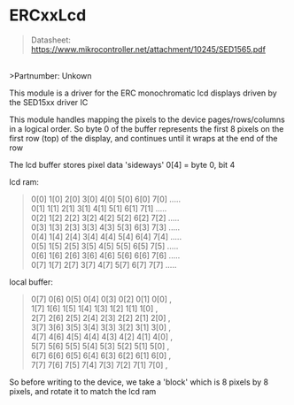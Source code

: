 # ERCxxLcd #

>Datasheet: https://www.mikrocontroller.net/attachment/10245/SED1565.pdf
<br/>
>Partnumber: Unkown

This module is a driver for the ERC monochromatic lcd displays driven by the SED15xx driver IC

This module handles mapping the pixels to the device pages/rows/columns in a logical order. So byte 0 of the buffer represents the first 8 pixels on the first row (top) of the display, and continues until it wraps at the end of the row


 The lcd buffer stores pixel data 'sideways'
   0[4] = byte 0, bit 4

 lcd ram:

 >0[0] 1[0] 2[0] 3[0] 4[0] 5[0] 6[0] 7[0] .....<br/>
 >0[1] 1[1] 2[1] 3[1] 4[1] 5[1] 6[1] 7[1] .....<br/>
 >0[2] 1[2] 2[2] 3[2] 4[2] 5[2] 6[2] 7[2] .....<br/>
 >0[3] 1[3] 2[3] 3[3] 4[3] 5[3] 6[3] 7[3] .....<br/>
 >0[4] 1[4] 2[4] 3[4] 4[4] 5[4] 6[4] 7[4] .....<br/>
 >0[5] 1[5] 2[5] 3[5] 4[5] 5[5] 6[5] 7[5] .....<br/>
 >0[6] 1[6] 2[6] 3[6] 4[6] 5[6] 6[6] 7[6] .....<br/>
 >0[7] 1[7] 2[7] 3[7] 4[7] 5[7] 6[7] 7[7] .....<br/>

 local buffer:

 >0[7] 0[6] 0[5] 0[4] 0[3] 0[2] 0[1] 0[0] ,<br/>
 >1[7] 1[6] 1[5] 1[4] 1[3] 1[2] 1[1] 1[0] ,<br/>
 >2[7] 2[6] 2[5] 2[4] 2[3] 2[2] 2[1] 2[0] ,<br/>
 >3[7] 3[6] 3[5] 3[4] 3[3] 3[2] 3[1] 3[0] ,<br/>
 >4[7] 4[6] 4[5] 4[4] 4[3] 4[2] 4[1] 4[0] ,<br/>
 >5[7] 5[6] 5[5] 5[4] 5[3] 5[2] 5[1] 5[0] ,<br/>
 >6[7] 6[6] 6[5] 6[4] 6[3] 6[2] 6[1] 6[0] ,<br/>
 >7[7] 7[6] 7[5] 7[4] 7[3] 7[2] 7[1] 7[0] ,<br/>

 So before writing to the device, we take a 'block' which is 8 pixels by 8 pixels,
 and rotate it to match the lcd ram
